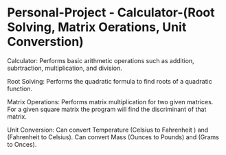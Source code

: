 # Personal-Project - Calculator-(Root Solving, Matrix Oerations, Unit Converstion)

Calculator:
Performs basic arithmetic operations such as addition, subrtraction, multiplication, and division.

Root Solving:
Performs the quadratic formula to find roots of a quadratic function.

Matrix Operations:
Performs matrix multiplication for two given matrices. 
For a given square matrix the program will find the discriminant of that matrix.

Unit Conversion:
Can convert Temperature (Celsius to Fahrenheit ) and (Fahrenheit  to Celsius).
Can convert Mass (Ounces to Pounds) and (Grams to Onces).

